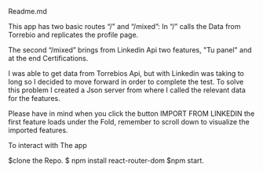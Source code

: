 Readme.md

This app has two basic routes “/” and “/mixed”:
In “/” calls the Data from Torrebio and replicates the profile page.

The second “/mixed” brings from Linkedin Api two features,
"Tu panel" and at the end Certifications.

I was able to get data from Torrebios Api, but with Linkedin was taking to long
so I decided to move forward in order to complete the test.
To solve this problem I created a Json server from where I called
the relevant data for the features.

Please have in mind when you click the button IMPORT FROM LINKEDIN
the first feature loads under the Fold, remember to scroll down to visualize
the imported features.

To interact with The app

$clone the Repo.
$ npm install react-router-dom
\$npm start.

